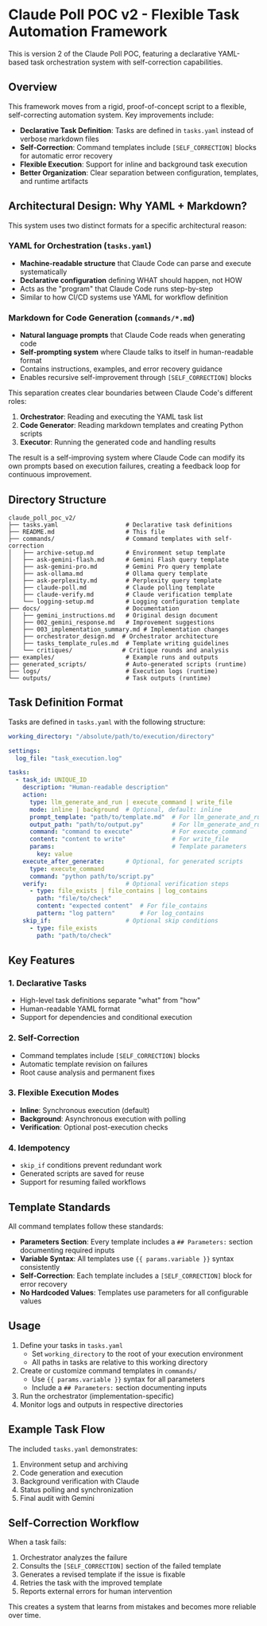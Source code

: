 # Claude Poll POC v2 - Flexible Task Automation Framework

This is version 2 of the Claude Poll POC, featuring a declarative YAML-based task orchestration system with self-correction capabilities.

## Overview

This framework moves from a rigid, proof-of-concept script to a flexible, self-correcting automation system. Key improvements include:

- **Declarative Task Definition**: Tasks are defined in `tasks.yaml` instead of verbose markdown files
- **Self-Correction**: Command templates include `[SELF_CORRECTION]` blocks for automatic error recovery
- **Flexible Execution**: Support for inline and background task execution
- **Better Organization**: Clear separation between configuration, templates, and runtime artifacts

## Architectural Design: Why YAML + Markdown?

This system uses two distinct formats for a specific architectural reason:

### YAML for Orchestration (`tasks.yaml`)
- **Machine-readable structure** that Claude Code can parse and execute systematically
- **Declarative configuration** defining WHAT should happen, not HOW
- Acts as the "program" that Claude Code runs step-by-step
- Similar to how CI/CD systems use YAML for workflow definition

### Markdown for Code Generation (`commands/*.md`)
- **Natural language prompts** that Claude Code reads when generating code
- **Self-prompting system** where Claude talks to itself in human-readable format
- Contains instructions, examples, and error recovery guidance
- Enables recursive self-improvement through `[SELF_CORRECTION]` blocks

This separation creates clear boundaries between Claude Code's different roles:
1. **Orchestrator**: Reading and executing the YAML task list
2. **Code Generator**: Reading markdown templates and creating Python scripts
3. **Executor**: Running the generated code and handling results

The result is a self-improving system where Claude Code can modify its own prompts based on execution failures, creating a feedback loop for continuous improvement.

## Directory Structure

```
claude_poll_poc_v2/
├── tasks.yaml                   # Declarative task definitions
├── README.md                    # This file
├── commands/                    # Command templates with self-correction
│   ├── archive-setup.md         # Environment setup template
│   ├── ask-gemini-flash.md      # Gemini Flash query template
│   ├── ask-gemini-pro.md        # Gemini Pro query template
│   ├── ask-ollama.md            # Ollama query template
│   ├── ask-perplexity.md        # Perplexity query template
│   ├── claude-poll.md           # Claude polling template
│   ├── claude-verify.md         # Claude verification template
│   └── logging-setup.md         # Logging configuration template
├── docs/                        # Documentation
│   ├── gemini_instructions.md   # Original design document
│   ├── 002_gemini_response.md   # Improvement suggestions
│   ├── 003_implementation_summary.md # Implementation changes
│   ├── orchestrator_design.md  # Orchestrator architecture
│   ├── tasks_template_rules.md  # Template writing guidelines
│   └── critiques/              # Critique rounds and analysis
├── examples/                    # Example runs and outputs
├── generated_scripts/           # Auto-generated scripts (runtime)
├── logs/                        # Execution logs (runtime)
└── outputs/                     # Task outputs (runtime)
```

## Task Definition Format

Tasks are defined in `tasks.yaml` with the following structure:

```yaml
working_directory: "/absolute/path/to/execution/directory"

settings:
  log_file: "task_execution.log"

tasks:
  - task_id: UNIQUE_ID
    description: "Human-readable description"
    action:
      type: llm_generate_and_run | execute_command | write_file
      mode: inline | background  # Optional, default: inline
      prompt_template: "path/to/template.md"  # For llm_generate_and_run
      output_path: "path/to/output.py"        # For llm_generate_and_run
      command: "command to execute"           # For execute_command
      content: "content to write"             # For write_file
      params:                                 # Template parameters
        key: value
    execute_after_generate:      # Optional, for generated scripts
      type: execute_command
      command: "python path/to/script.py"
    verify:                      # Optional verification steps
      - type: file_exists | file_contains | log_contains
        path: "file/to/check"
        content: "expected content"  # For file_contains
        pattern: "log pattern"       # For log_contains
    skip_if:                     # Optional skip conditions
      - type: file_exists
        path: "path/to/check"
```

## Key Features

### 1. Declarative Tasks
- High-level task definitions separate "what" from "how"
- Human-readable YAML format
- Support for dependencies and conditional execution

### 2. Self-Correction
- Command templates include `[SELF_CORRECTION]` blocks
- Automatic template revision on failures
- Root cause analysis and permanent fixes

### 3. Flexible Execution Modes
- **Inline**: Synchronous execution (default)
- **Background**: Asynchronous execution with polling
- **Verification**: Optional post-execution checks

### 4. Idempotency
- `skip_if` conditions prevent redundant work
- Generated scripts are saved for reuse
- Support for resuming failed workflows

## Template Standards

All command templates follow these standards:
- **Parameters Section**: Every template includes a `## Parameters:` section documenting required inputs
- **Variable Syntax**: All templates use `{{ params.variable }}` syntax consistently
- **Self-Correction**: Each template includes a `[SELF_CORRECTION]` block for error recovery
- **No Hardcoded Values**: Templates use parameters for all configurable values

## Usage

1. Define your tasks in `tasks.yaml`
   - Set `working_directory` to the root of your execution environment
   - All paths in tasks are relative to this working directory
2. Create or customize command templates in `commands/`
   - Use `{{ params.variable }}` syntax for all parameters
   - Include a `## Parameters:` section documenting inputs
3. Run the orchestrator (implementation-specific)
4. Monitor logs and outputs in respective directories

## Example Task Flow

The included `tasks.yaml` demonstrates:
1. Environment setup and archiving
2. Code generation and execution
3. Background verification with Claude
4. Status polling and synchronization
5. Final audit with Gemini

## Self-Correction Workflow

When a task fails:
1. Orchestrator analyzes the failure
2. Consults the `[SELF_CORRECTION]` section of the failed template
3. Generates a revised template if the issue is fixable
4. Retries the task with the improved template
5. Reports external errors for human intervention

This creates a system that learns from mistakes and becomes more reliable over time.